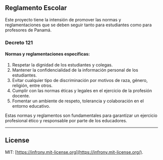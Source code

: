 ## Reglamento Escolar

Este proyecto tiene la intensión de promover las normas y reglamentaciones que se deben seguir tanto para estudiantes como para profesores de Panamá.

### Decreto 121
#### Normas y reglamentaciones específicas:
1. Respetar la dignidad de los estudiantes y colegas.
2. Mantener la confidencialidad de la información personal de los estudiantes.
3. Evitar cualquier tipo de discriminación por motivos de raza, género, religión, entre otros.
4. Cumplir con las normas éticas y legales en el ejercicio de la profesión docente.
5. Fomentar un ambiente de respeto, tolerancia y colaboración en el entorno educativo.

Estas normas y reglamentos son fundamentales para garantizar un ejercicio profesional ético y responsable por parte de los educadores.

---

## License

MIT: [https://infrony.mit-license.org](https://infrony.mit-license.org/).
